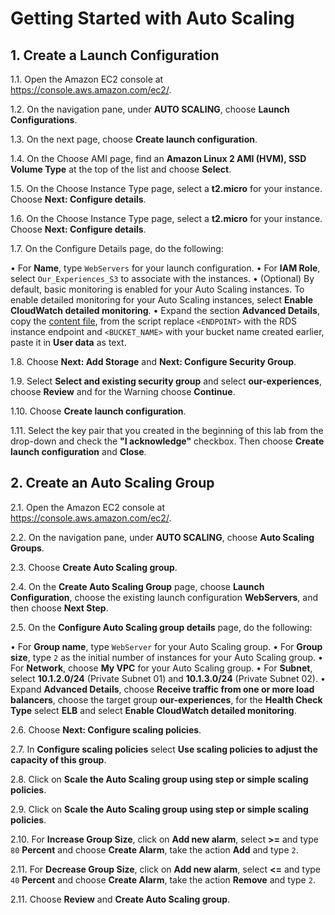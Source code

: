 # Getting Started with Auto Scaling

## 1. Create a Launch Configuration

1.1\.	Open the Amazon EC2 console at https://console.aws.amazon.com/ec2/.

1.2\.	On the navigation pane, under **AUTO SCALING**, choose **Launch Configurations**.

1.3\.	On the next page, choose **Create launch configuration**.

1.4\.	On the Choose AMI page, find an **Amazon Linux 2 AMI (HVM), SSD Volume Type** at the top of the list and choose **Select**.

1.5\.	On the Choose Instance Type page, select a **t2.micro** for your instance. Choose **Next: Configure details**.

1.6\.	On the Choose Instance Type page, select a **t2.micro** for your instance. Choose **Next: Configure details**.

1.7\.	On the Configure Details page, do the following:

•	For **Name**, type `WebServers` for your launch configuration.
•	For **IAM Role**, select `Our_Experiences_S3` to associate with the instances.
•	(Optional) By default, basic monitoring is enabled for your Auto Scaling instances. To enable detailed monitoring for your Auto Scaling instances, select **Enable CloudWatch detailed monitoring**.
•	Expand the section **Advanced Details**, copy the [content file](), from the script replace `<ENDPOINT>` with the RDS instance endpoint and `<BUCKET_NAME>` with your bucket name created earlier, paste it in **User data** as text.

1.8\.	Choose **Next: Add Storage** and **Next: Configure Security Group**.

1.9\.	Select **Select and existing security group** and select **our-experiences**, choose **Review** and for the Warning choose **Continue**.

1.10\.	Choose **Create launch configuration**.

1.11\.	Select the key pair that you created in the beginning of this lab from the drop-down and check the **"I acknowledge"** checkbox. Then choose **Create launch configuration** and **Close**.

## 2. Create an Auto Scaling Group

2.1\.	Open the Amazon EC2 console at https://console.aws.amazon.com/ec2/.

2.2\.	On the navigation pane, under **AUTO SCALING**, choose **Auto Scaling Groups**.

2.3\.	Choose **Create Auto Scaling group**.

2.4\.	On the **Create Auto Scaling Group** page, choose **Launch Configuration**, choose the existing launch configuration **WebServers**, and then choose **Next Step**.

2.5\.	On the **Configure Auto Scaling group details** page, do the following:

•	For **Group name**, type `WebServer` for your Auto Scaling group.
•	For **Group size**, type `2` as the initial number of instances for your Auto Scaling group.
•	For **Network**, choose **My VPC** for your Auto Scaling group.
•	For **Subnet**, select **10.1.2.0/24** (Private Subnet 01) and **10.1.3.0/24** (Private Subnet 02).
•	Expand **Advanced Details**, choose **Receive traffic from one or more load balancers**, choose the target group **our-experiences**, for the **Health Check Type** select **ELB** and select **Enable CloudWatch detailed monitoring**.

2.6\.	Choose **Next: Configure scaling policies**.

2.7\.	In **Configure scaling policies** select **Use scaling policies to adjust the capacity of this group**.

2.8\.	Click on **Scale the Auto Scaling group using step or simple scaling policies**.

2.9\.	Click on **Scale the Auto Scaling group using step or simple scaling policies**.

2.10\.	For **Increase Group Size**, click on **Add new alarm**, select **>=** and type `80` **Percent** and choose **Create Alarm**, take the action **Add** and type `2`.

2.11\.	For **Decrease Group Size**, click on **Add new alarm**, select **<=** and type `40` **Percent** and choose **Create Alarm**, take the action **Remove** and type `2`.

2.11\.	Choose **Review** and **Create Auto Scaling group**.

